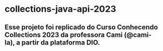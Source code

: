 # collections-java-api-2023
## Esse projeto foi replicado do Curso Conhecendo Collections 2023 da professora Cami (@cami-la), a partir da plataforma DIO.




